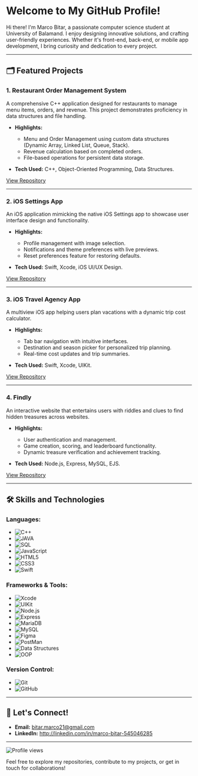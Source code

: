 # Welcome to My GitHub Profile!  

Hi there! I'm Marco Bitar, a passionate computer science student at University of Balamand. I enjoy designing innovative solutions, and crafting user-friendly experiences. Whether it's front-end, back-end, or mobile app development, I bring curiosity and dedication to every project.

---

## 🗂️ Featured Projects

### **1. Restaurant Order Management System**

A comprehensive C++ application designed for restaurants to manage menu items, orders, and revenue. This project demonstrates proficiency in data structures and file handling.

- **Highlights:**
  - Menu and Order Management using custom data structures (Dynamic Array, Linked List, Queue, Stack).
  - Revenue calculation based on completed orders.
  - File-based operations for persistent data storage.

- **Tech Used:** C++, Object-Oriented Programming, Data Structures.

[View Repository](https://github.com/MarcoBitar/Restaurant-Management)

---

### **2. iOS Settings App**

An iOS application mimicking the native iOS Settings app to showcase user interface design and functionality.

- **Highlights:**
  - Profile management with image selection.
  - Notifications and theme preferences with live previews.
  - Reset preferences feature for restoring defaults.

- **Tech Used:** Swift, Xcode, iOS UI/UX Design.

[View Repository](https://github.com/MarcoBitar/IOS-Settings-App)

---

### **3. iOS Travel Agency App**

A multiview iOS app helping users plan vacations with a dynamic trip cost calculator.

- **Highlights:**
  - Tab bar navigation with intuitive interfaces.
  - Destination and season picker for personalized trip planning.
  - Real-time cost updates and trip summaries.

- **Tech Used:** Swift, Xcode, UIKit.

[View Repository](https://github.com/MarcoBitar/IOS-Travel-Agency-App)

---

### **4. Findly**

An interactive website that entertains users with riddles and clues to find hidden treasures across websites.

- **Highlights:**
  - User authentication and management.
  - Game creation, scoring, and leaderboard functionality.
  - Dynamic treasure verification and achievement tracking.

- **Tech Used:** Node.js, Express, MySQL, EJS.

[View Repository](https://github.com/MarcoBitar/Findly)

---

## 🛠️ Skills and Technologies

### Languages:
- ![C++](https://img.shields.io/badge/C++-%23f34b7d.svg?style=flat&logo=c%2B%2B&logoColor=white)
- ![JAVA](https://img.shields.io/badge/Java-ED8B00?style=flat&logo=openjdk&logoColor=white)
- ![SQL](https://img.shields.io/badge/-SQL-%234479A1.svg?)
- ![JavaScript](https://img.shields.io/badge/JavaScript-%23F7DF1E.svg?style=flat&logo=javascript&logoColor=black)
- ![HTML5](https://img.shields.io/badge/HTML5-%23E34F26.svg?style=flat&logo=html5&logoColor=white)
- ![CSS3](https://img.shields.io/badge/CSS3-%231572B6.svg?style=flat&logo=css3&logoColor=white)
- ![Swift](https://img.shields.io/badge/Swift-%23f05138.svg?style=flat&logo=swift&logoColor=white)

### Frameworks & Tools:
- ![Xcode](https://img.shields.io/badge/Xcode-%2361D6B7.svg?style=flat&logo=xcode&logoColor=black)
- ![UIKit](https://img.shields.io/badge/UIKit-%23FF0000.svg?style=flat&logo=apple&logoColor=white)
- ![Node.js](https://img.shields.io/badge/Node.js-%23339933.svg?style=flat&logo=node.js&logoColor=white)
- ![Express](https://img.shields.io/badge/Express-%23404d59.svg?style=flat&logo=express&logoColor=white)
- ![MariaDB](https://img.shields.io/badge/MariaDB-003545?style=flat&logo=mariadb&logoColor=white)
- ![MySQL](https://img.shields.io/badge/MySQL-4479A1?style=flat&logo=mysql&logoColor=white)
- ![Figma](https://img.shields.io/badge/Figma-F3001E?style=flat&logo=figma&logoColor=white)
- ![PostMan](https://img.shields.io/badge/Postman-FF6C37?style=flat&logo=Postman&logoColor=white)
- ![Data Structures](https://img.shields.io/badge/Data%20Structures-%230e76a8.svg?style=flat)
- ![OOP](https://img.shields.io/badge/OOP-%23276bba.svg?style=flat)

### Version Control:
- ![Git](https://img.shields.io/badge/Git-%23F05032.svg?style=flat&logo=git&logoColor=white)
- ![GitHub](https://img.shields.io/badge/GitHub-%23121011.svg?style=flat&logo=github&logoColor=white)

---

## 💬 Let's Connect!

- **Email:** bitar.marco21@gmail.com
- **LinkedIn:** http://linkedin.com/in/marco-bitar-545046285

---
![Profile views](https://komarev.com/ghpvc/?username=MarcoBitar&color=orange&label=Profile%20Views&style=flat)

Feel free to explore my repositories, contribute to my projects, or get in touch for collaborations!


